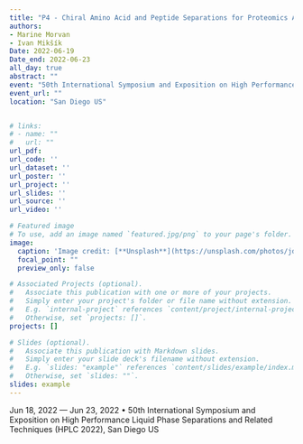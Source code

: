 ```yaml
---
title: "P4 - Chiral Amino Acid and Peptide Separations for Proteomics Applied to Aging Collagens"
authors:
- Marine Morvan
- Ivan Mikšík
Date: 2022-06-19
Date_end: 2022-06-23
all_day: true
abstract: ""
event: "50th International Symposium and Exposition on High Performance Liquid Phase Separations and Related Techniques (HPLC 2022)"
event_url: ""
location: "San Diego US"


# links:
# - name: ""
#   url: ""
url_pdf: 
url_code: ''
url_dataset: ''
url_poster: ''
url_project: ''
url_slides: ''
url_source: ''
url_video: ''

# Featured image
# To use, add an image named `featured.jpg/png` to your page's folder. 
image:
  caption: 'Image credit: [**Unsplash**](https://unsplash.com/photos/jdD8gXaTZsc)'
  focal_point: ""
  preview_only: false

# Associated Projects (optional).
#   Associate this publication with one or more of your projects.
#   Simply enter your project's folder or file name without extension.
#   E.g. `internal-project` references `content/project/internal-project/index.md`.
#   Otherwise, set `projects: []`.
projects: []

# Slides (optional).
#   Associate this publication with Markdown slides.
#   Simply enter your slide deck's filename without extension.
#   E.g. `slides: "example"` references `content/slides/example/index.md`.
#   Otherwise, set `slides: ""`.
slides: example
---
```

Jun 18, 2022 — Jun 23, 2022 • 50th International Symposium and Exposition on High Performance Liquid Phase Separations and Related Techniques (HPLC 2022), San Diego US 
